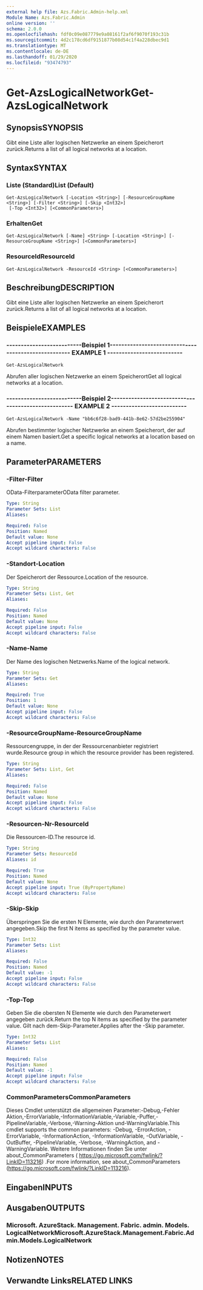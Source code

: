 ```yaml
---
external help file: Azs.Fabric.Admin-help.xml
Module Name: Azs.Fabric.Admin
online version: ''
schema: 2.0.0
ms.openlocfilehash: fdf0c09e087779e9a08161f2af6f9070f193c31b
ms.sourcegitcommit: 4d2c178cd6df9151877b08d54c1f4a228dbec9d1
ms.translationtype: MT
ms.contentlocale: de-DE
ms.lasthandoff: 01/29/2020
ms.locfileid: "93474793"
---
```

# <span data-ttu-id="da1d9-101">Get-AzsLogicalNetwork</span><span class="sxs-lookup"><span data-stu-id="da1d9-101">Get-AzsLogicalNetwork</span></span>

## <span data-ttu-id="da1d9-102">Synopsis</span><span class="sxs-lookup"><span data-stu-id="da1d9-102">SYNOPSIS</span></span>
<span data-ttu-id="da1d9-103">Gibt eine Liste aller logischen Netzwerke an einem Speicherort zurück.</span><span class="sxs-lookup"><span data-stu-id="da1d9-103">Returns a list of all logical networks at a location.</span></span>

## <span data-ttu-id="da1d9-104">Syntax</span><span class="sxs-lookup"><span data-stu-id="da1d9-104">SYNTAX</span></span>

### <span data-ttu-id="da1d9-105">Liste (Standard)</span><span class="sxs-lookup"><span data-stu-id="da1d9-105">List (Default)</span></span>
```
Get-AzsLogicalNetwork [-Location <String>] [-ResourceGroupName <String>] [-Filter <String>] [-Skip <Int32>]
 [-Top <Int32>] [<CommonParameters>]
```

### <span data-ttu-id="da1d9-106">Erhalten</span><span class="sxs-lookup"><span data-stu-id="da1d9-106">Get</span></span>
```
Get-AzsLogicalNetwork [-Name] <String> [-Location <String>] [-ResourceGroupName <String>] [<CommonParameters>]
```

### <span data-ttu-id="da1d9-107">ResourceId</span><span class="sxs-lookup"><span data-stu-id="da1d9-107">ResourceId</span></span>
```
Get-AzsLogicalNetwork -ResourceId <String> [<CommonParameters>]
```

## <span data-ttu-id="da1d9-108">Beschreibung</span><span class="sxs-lookup"><span data-stu-id="da1d9-108">DESCRIPTION</span></span>
<span data-ttu-id="da1d9-109">Gibt eine Liste aller logischen Netzwerke an einem Speicherort zurück.</span><span class="sxs-lookup"><span data-stu-id="da1d9-109">Returns a list of all logical networks at a location.</span></span>

## <span data-ttu-id="da1d9-110">Beispiele</span><span class="sxs-lookup"><span data-stu-id="da1d9-110">EXAMPLES</span></span>

### <span data-ttu-id="da1d9-111">--------------------------Beispiel 1--------------------------</span><span class="sxs-lookup"><span data-stu-id="da1d9-111">-------------------------- EXAMPLE 1 --------------------------</span></span>
```
Get-AzsLogicalNetwork
```

<span data-ttu-id="da1d9-112">Abrufen aller logischen Netzwerke an einem Speicherort</span><span class="sxs-lookup"><span data-stu-id="da1d9-112">Get all logical networks at a location.</span></span>

### <span data-ttu-id="da1d9-113">--------------------------Beispiel 2--------------------------</span><span class="sxs-lookup"><span data-stu-id="da1d9-113">-------------------------- EXAMPLE 2 --------------------------</span></span>
```
Get-AzsLogicalNetwork -Name "bb6c6f28-bad9-441b-8e62-57d2be255904"
```

<span data-ttu-id="da1d9-114">Abrufen bestimmter logischer Netzwerke an einem Speicherort, der auf einem Namen basiert.</span><span class="sxs-lookup"><span data-stu-id="da1d9-114">Get a specific logical networks at a location based on a name.</span></span>

## <span data-ttu-id="da1d9-115">Parameter</span><span class="sxs-lookup"><span data-stu-id="da1d9-115">PARAMETERS</span></span>

### <span data-ttu-id="da1d9-116">-Filter</span><span class="sxs-lookup"><span data-stu-id="da1d9-116">-Filter</span></span>
<span data-ttu-id="da1d9-117">OData-Filterparameter</span><span class="sxs-lookup"><span data-stu-id="da1d9-117">OData filter parameter.</span></span>

```yaml
Type: String
Parameter Sets: List
Aliases: 

Required: False
Position: Named
Default value: None
Accept pipeline input: False
Accept wildcard characters: False
```

### <span data-ttu-id="da1d9-118">-Standort</span><span class="sxs-lookup"><span data-stu-id="da1d9-118">-Location</span></span>
<span data-ttu-id="da1d9-119">Der Speicherort der Ressource.</span><span class="sxs-lookup"><span data-stu-id="da1d9-119">Location of the resource.</span></span>

```yaml
Type: String
Parameter Sets: List, Get
Aliases: 

Required: False
Position: Named
Default value: None
Accept pipeline input: False
Accept wildcard characters: False
```

### <span data-ttu-id="da1d9-120">-Name</span><span class="sxs-lookup"><span data-stu-id="da1d9-120">-Name</span></span>
<span data-ttu-id="da1d9-121">Der Name des logischen Netzwerks.</span><span class="sxs-lookup"><span data-stu-id="da1d9-121">Name of the logical network.</span></span>

```yaml
Type: String
Parameter Sets: Get
Aliases: 

Required: True
Position: 1
Default value: None
Accept pipeline input: False
Accept wildcard characters: False
```

### <span data-ttu-id="da1d9-122">-ResourceGroupName</span><span class="sxs-lookup"><span data-stu-id="da1d9-122">-ResourceGroupName</span></span>
<span data-ttu-id="da1d9-123">Ressourcengruppe, in der der Ressourcenanbieter registriert wurde.</span><span class="sxs-lookup"><span data-stu-id="da1d9-123">Resource group in which the resource provider has been registered.</span></span>

```yaml
Type: String
Parameter Sets: List, Get
Aliases: 

Required: False
Position: Named
Default value: None
Accept pipeline input: False
Accept wildcard characters: False
```

### <span data-ttu-id="da1d9-124">-Resourcen-Nr</span><span class="sxs-lookup"><span data-stu-id="da1d9-124">-ResourceId</span></span>
<span data-ttu-id="da1d9-125">Die Ressourcen-ID.</span><span class="sxs-lookup"><span data-stu-id="da1d9-125">The resource id.</span></span>

```yaml
Type: String
Parameter Sets: ResourceId
Aliases: id

Required: True
Position: Named
Default value: None
Accept pipeline input: True (ByPropertyName)
Accept wildcard characters: False
```

### <span data-ttu-id="da1d9-126">-Skip</span><span class="sxs-lookup"><span data-stu-id="da1d9-126">-Skip</span></span>
<span data-ttu-id="da1d9-127">Überspringen Sie die ersten N Elemente, wie durch den Parameterwert angegeben.</span><span class="sxs-lookup"><span data-stu-id="da1d9-127">Skip the first N items as specified by the parameter value.</span></span>

```yaml
Type: Int32
Parameter Sets: List
Aliases: 

Required: False
Position: Named
Default value: -1
Accept pipeline input: False
Accept wildcard characters: False
```

### <span data-ttu-id="da1d9-128">-Top</span><span class="sxs-lookup"><span data-stu-id="da1d9-128">-Top</span></span>
<span data-ttu-id="da1d9-129">Geben Sie die obersten N Elemente wie durch den Parameterwert angegeben zurück.</span><span class="sxs-lookup"><span data-stu-id="da1d9-129">Return the top N items as specified by the parameter value.</span></span>
<span data-ttu-id="da1d9-130">Gilt nach dem-Skip-Parameter.</span><span class="sxs-lookup"><span data-stu-id="da1d9-130">Applies after the -Skip parameter.</span></span>

```yaml
Type: Int32
Parameter Sets: List
Aliases: 

Required: False
Position: Named
Default value: -1
Accept pipeline input: False
Accept wildcard characters: False
```

### <span data-ttu-id="da1d9-131">CommonParameters</span><span class="sxs-lookup"><span data-stu-id="da1d9-131">CommonParameters</span></span>
<span data-ttu-id="da1d9-132">Dieses Cmdlet unterstützt die allgemeinen Parameter:-Debug,-Fehler Aktion,-ErrorVariable,-InformationVariable,-Variable,-Puffer,-PipelineVariable,-Verbose,-Warning-Aktion und-WarningVariable.</span><span class="sxs-lookup"><span data-stu-id="da1d9-132">This cmdlet supports the common parameters: -Debug, -ErrorAction, -ErrorVariable, -InformationAction, -InformationVariable, -OutVariable, -OutBuffer, -PipelineVariable, -Verbose, -WarningAction, and -WarningVariable.</span></span> <span data-ttu-id="da1d9-133">Weitere Informationen finden Sie unter about_CommonParameters ( https://go.microsoft.com/fwlink/?LinkID=113216) .</span><span class="sxs-lookup"><span data-stu-id="da1d9-133">For more information, see about_CommonParameters (https://go.microsoft.com/fwlink/?LinkID=113216).</span></span>

## <span data-ttu-id="da1d9-134">Eingaben</span><span class="sxs-lookup"><span data-stu-id="da1d9-134">INPUTS</span></span>

## <span data-ttu-id="da1d9-135">Ausgaben</span><span class="sxs-lookup"><span data-stu-id="da1d9-135">OUTPUTS</span></span>

### <span data-ttu-id="da1d9-136">Microsoft. AzureStack. Management. Fabric. admin. Models. LogicalNetwork</span><span class="sxs-lookup"><span data-stu-id="da1d9-136">Microsoft.AzureStack.Management.Fabric.Admin.Models.LogicalNetwork</span></span>

## <span data-ttu-id="da1d9-137">Notizen</span><span class="sxs-lookup"><span data-stu-id="da1d9-137">NOTES</span></span>

## <span data-ttu-id="da1d9-138">Verwandte Links</span><span class="sxs-lookup"><span data-stu-id="da1d9-138">RELATED LINKS</span></span>

